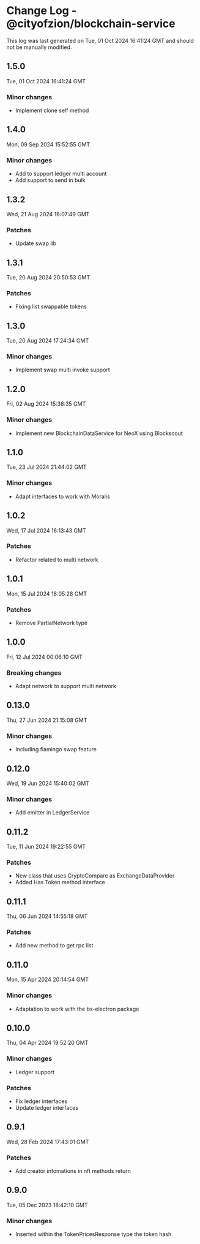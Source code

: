 # Change Log - @cityofzion/blockchain-service

This log was last generated on Tue, 01 Oct 2024 16:41:24 GMT and should not be manually modified.

## 1.5.0
Tue, 01 Oct 2024 16:41:24 GMT

### Minor changes

- Implement clone self method

## 1.4.0
Mon, 09 Sep 2024 15:52:55 GMT

### Minor changes

- Add to support ledger multi account
- Add support to send in bulk

## 1.3.2
Wed, 21 Aug 2024 16:07:49 GMT

### Patches

- Update swap lib

## 1.3.1
Tue, 20 Aug 2024 20:50:53 GMT

### Patches

- Fixing list swappable tokens

## 1.3.0
Tue, 20 Aug 2024 17:24:34 GMT

### Minor changes

- Implement swap multi invoke support

## 1.2.0
Fri, 02 Aug 2024 15:38:35 GMT

### Minor changes

- Implement new BlockchainDataService for NeoX using Blockscout

## 1.1.0
Tue, 23 Jul 2024 21:44:02 GMT

### Minor changes

- Adapt interfaces to work with Moralis

## 1.0.2
Wed, 17 Jul 2024 16:13:43 GMT

### Patches

- Refactor related to multi network

## 1.0.1
Mon, 15 Jul 2024 18:05:28 GMT

### Patches

- Remove PartialNetwork type

## 1.0.0
Fri, 12 Jul 2024 00:06:10 GMT

### Breaking changes

- Adapt network to support multi network

## 0.13.0
Thu, 27 Jun 2024 21:15:08 GMT

### Minor changes

- Including flamingo swap feature

## 0.12.0
Wed, 19 Jun 2024 15:40:02 GMT

### Minor changes

- Add emitter in LedgerService

## 0.11.2
Tue, 11 Jun 2024 19:22:55 GMT

### Patches

- New class that uses CryptoCompare as ExchangeDataProvider
- Added Has Token method interface 

## 0.11.1
Thu, 06 Jun 2024 14:55:18 GMT

### Patches

-  Add new method to get rpc list

## 0.11.0
Mon, 15 Apr 2024 20:14:54 GMT

### Minor changes

- Adaptation to work with the bs-electron package

## 0.10.0
Thu, 04 Apr 2024 19:52:20 GMT

### Minor changes

- Ledger support

### Patches

- Fix ledger interfaces
- Update ledger interfaces

## 0.9.1
Wed, 28 Feb 2024 17:43:01 GMT

### Patches

- Add creator infomations in nft methods return

## 0.9.0
Tue, 05 Dec 2023 18:42:10 GMT

### Minor changes

- Inserted within the TokenPricesResponse type the token hash

